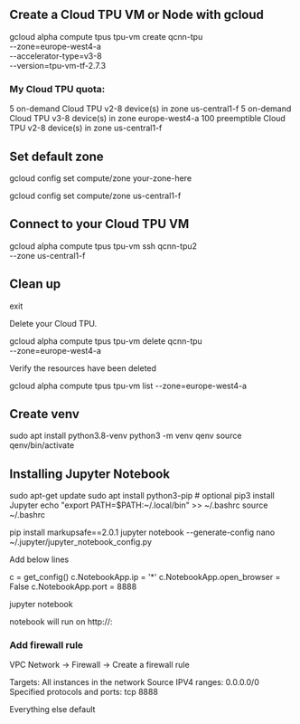 
## Create a Cloud TPU VM or Node with gcloud

gcloud alpha compute tpus tpu-vm create qcnn-tpu \
--zone=europe-west4-a \
--accelerator-type=v3-8 \
--version=tpu-vm-tf-2.7.3

### My Cloud TPU quota:

5 on-demand Cloud TPU v2-8 device(s) in zone us-central1-f
5 on-demand Cloud TPU v3-8 device(s) in zone europe-west4-a
100 preemptible Cloud TPU v2-8 device(s) in zone us-central1-f

## Set default zone

gcloud config set compute/zone your-zone-here

gcloud config set compute/zone us-central1-f

## Connect to your Cloud TPU VM

gcloud alpha compute tpus tpu-vm ssh qcnn-tpu2 \
  --zone us-central1-f
  
## Clean up

exit

Delete your Cloud TPU.

gcloud alpha compute tpus tpu-vm delete qcnn-tpu \
--zone=europe-west4-a

Verify the resources have been deleted 

gcloud alpha compute tpus tpu-vm list --zone=europe-west4-a

## Create venv

sudo apt install python3.8-venv
python3 -m venv qenv
source qenv/bin/activate

## Installing Jupyter Notebook

sudo apt-get update
sudo apt install python3-pip # optional
pip3 install Jupyter
echo "export PATH=$PATH:~/.local/bin" >> ~/.bashrc
source ~/.bashrc

pip install markupsafe==2.0.1
jupyter notebook --generate-config
nano ~/.jupyter/jupyter_notebook_config.py

Add below lines

c = get_config()
c.NotebookApp.ip = '*'
c.NotebookApp.open_browser = False
c.NotebookApp.port = 8888

jupyter notebook

notebook will run on http://<external-ip-address>:<port-number>

### Add firewall rule
VPC Network -> Firewall -> Create a firewall rule

Targets: All instances in the network
Source IPV4 ranges: 0.0.0.0/0
Specified protocols and ports: tcp 8888

Everything else default

